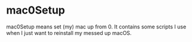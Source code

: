# mac0Setup
mac0Setup means set (my) mac up from 0.
It contains some scripts I use when I just want to reinstall my messed up macOS.

